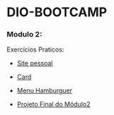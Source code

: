 # DIO-BOOTCAMP

### Modulo 2:

Exercícios Praticos:

- [Site pessoal](https://github.com/cristian-95/dio-bootcamp/tree/main/modulo2/introducao-html-css)

- [Card](https://github.com/cristian-95/dio-bootcamp/tree/main/modulo2/css-transitions/card)

- [Menu Hamburguer](https://github.com/cristian-95/dio-bootcamp/tree/main/modulo2/css-transitions/menu-hamburguer)

- [Projeto Final do Módulo2](https://github.com/cristian-95/dio-bootcamp/tree/main/modulo2/projeto-css)